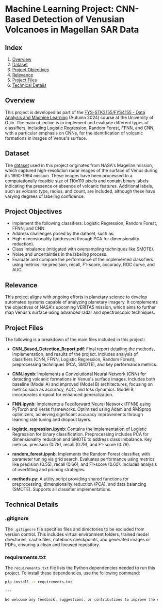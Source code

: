 # Machine Learning Project: CNN-Based Detection of Venusian Volcanoes in Magellan SAR Data

## Index
1. [Overview](#overview)
2. [Dataset](#dataset)
3. [Project Objectives](#project-objectives)
4. [Relevance](#relevance)
5. [Project Files](#project-files)
6. [Technical Details](#technical-details)

## Overview
This project is developed as part of the [FYS-STK3155/FYS4155 - Data Analysis and Machine Learning](https://www.uio.no/studier/emner/matnat/fys/FYS-STK4155/index-eng.html) (Autumn 2024) course at the University of Oslo. The main objective is to implement and evaluate different types of classifiers, including Logistic Regression, Random Forest, FFNN, and CNN, with a particular emphasis on CNNs, for the identification of volcanic formations in images of Venus's surface.

## Dataset
The [dataset](https://www.kaggle.com/datasets/fmena14/volcanoesvenus) used in this project originates from NASA's Magellan mission, which captured high-resolution radar images of the surface of Venus during its 1990-1994 mission. These images have been processed to a computationally feasible size of 110x110 pixels and contain binary labels indicating the presence or absence of volcanic features. Additional labels, such as volcano type, radius, and count, are included, although these have varying degrees of labeling confidence.

## Project Objectives
- Implement the following classifiers: Logistic Regression, Random Forest, FFNN, and CNN.
- Address challenges posed by the dataset, such as:
- High dimensionality (addressed through PCA for dimensionality reduction).
- Class imbalance (mitigated with oversampling techniques like SMOTE).
- Noise and uncertainties in the labeling process.
- Evaluate and compare the performance of the implemented classifiers using metrics like precision, recall, F1-score, accuracy, ROC curve, and AUC.

## Relevance
This project aligns with ongoing efforts in planetary science to develop automated systems capable of analyzing planetary imagery. It complements the objectives of NASA's upcoming VERITAS mission, which aims to further map Venus's surface using advanced radar and spectroscopic techniques.

## Project Files

The following is a breakdown of the main files included in this project:

- **CNN_Based_Detection_Report.pdf**: Final report detailing the methods, implementation, and results of the project. Includes analysis of classifiers (CNN, FFNN, Logistic Regression, Random Forest), preprocessing techniques (PCA, SMOTE), and key performance metrics.

- **CNN.ipynb**: Implements a Convolutional Neural Network (CNN) for detecting volcanic formations in Venus's surface images. Includes both baseline (Model A) and improved (Model B) architectures, focusing on metrics such as accuracy, AUC, and loss dynamics. Model B incorporates dropout for enhanced generalization.
  
- **FNN.ipynb**: Implements a Feedforward Neural Network (FFNN) using PyTorch and Keras frameworks. Optimized using Adam and RMSprop optimizers, achieving significant accuracy improvements through learning rate tuning and dropout layers.

- **logistic_regression.ipynb**: Contains the implementation of Logistic Regression for binary classification. Preprocessing includes PCA for dimensionality reduction and SMOTE to address class imbalance. Key metrics: precision (0.78), recall (0.79), and F1-score (0.78).

- **random_forest.ipynb**: Implements the Random Forest classifier, with parameter tuning via grid search. Evaluates performance using metrics like precision (0.55), recall (0.66), and F1-score (0.60). Includes analysis of overfitting and pruning strategies.

- **methods.py**: A utility script providing shared functions for preprocessing, dimensionality reduction (PCA), and data balancing (SMOTE). Supports all classifier implementations.

## Technical Details

### .gitignore

The `.gitignore` file specifies files and directories to be excluded from version control. This includes virtual environment folders, trained model directories, cache files, notebook checkpoints, and generated images or PDFs, ensuring a clean and focused repository.

### requirements.txt
The `requirements.txt` file lists the Python dependencies needed to run this project. To install these dependencies, use the following command:
```bash
pip install -r requirements.txt

---

We welcome any feedback, suggestions, or contributions to improve the classifiers and analyses!
